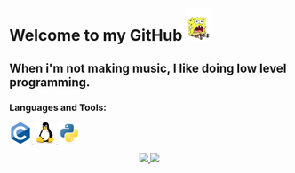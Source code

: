 # Welcome to my GitHub <img src="Meme.gif" height="60"/>
## When i'm not making music, I like doing low level programming.

<h3 align="left">Languages and Tools:</h3>
<p align="left"> <a href="https://www.cprogramming.com/" target="_blank" rel="noreferrer"> <img src="https://raw.githubusercontent.com/devicons/devicon/master/icons/c/c-original.svg" alt="c" width="40" height="40"/> </a> <a href="https://www.linux.org/" target="_blank" rel="noreferrer"> <img src="https://raw.githubusercontent.com/devicons/devicon/master/icons/linux/linux-original.svg" alt="linux" width="40" height="40"/> </a> <a href="https://www.python.org" target="_blank" rel="noreferrer"> <img src="https://raw.githubusercontent.com/devicons/devicon/master/icons/python/python-original.svg" alt="python" width="40" height="40"/> </a> </p>

<p align="center">
<a href="https://github.com/dilldylanpickle">
  <img height="180em" src="https://github-readme-stats.vercel.app/api/top-langs?username=dilldylanpickle&show_icons=true&locale=en&layout=compact"/>
  <img height="180em" src="https://github-readme-stats.vercel.app/api?username=dilldylanpickle&show_icons=true&locale=en"/>
</a>
</p>
